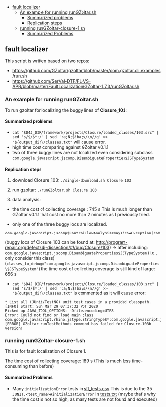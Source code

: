 * [fault localizer](#fault-localizer)
  * [An example for running runGZoltar\.sh](#an-example-for-running-rungzoltarsh)
    * [Summarized problems](#summarized-problems)
    * [Replication steps](#replication-steps)
  * [running runGZoltar\-closure\-1\.sh](#running-rungzoltar-closure-1sh)
    * [Summarized Problems](#summarized-problems-1)



## fault localizer 

This script is written based on two repos: 
+ https://github.com/GZoltar/gzoltar/blob/master/com.gzoltar.cli.examples/run.sh
+ https://github.com/SerVal-DTF/FL-VS-APR/blob/master/FaultLocalization/GZoltar-1.7.3/runGZoltar.sh

### An example for running runGZoltar.sh

To run gzoltar for localizing the buggy lines of **Closure_103**:

#### Summarized problems
+ `cat "$D4J_DIR/framework/projects/Closure/loaded_classes/103.src" | sed 's/$/$*:/' | sed ':a;N;$!ba;s/\n//g' >> "${output_dir}/classes.txt"` will cause error.
+ high time cost comparing against GZoltar v0.1.1
+ two of three buggy lines are not localized even considering subclass `com.google.javascript.jscomp.DisambiguateProperties$JSTypeSystem`

#### Replication steps
1) download Closure_103:
`./single-download.sh Closure 103`

2) run gzoltar:
`./runGZoltar.sh Closure 103`

3) data analysis:
+ the time cost of collecting coverage : 745 s
This is much longer than GZoltar v0.1.1 that cost no more than 2 minutes as I previously tried.

+ only one of the three buggy locs are localized.
```
com.google.javascript.jscomp$ControlFlowAnalysis#mayThrowException(com.google.javascript.rhino.Node):894;0.015819299929208316
```
(buggy locs of Closure_103 can be found at: http://program-repair.org/defects4j-dissection/#!/bug/Closure/103)
-> after including: `com.google.javascript.jscomp.DisambiguateProperties$JSTypeSystem`   (i.e., only consider this class) (`classes_to_debug="com.google.javascript.jscomp.DisambiguateProperties\$JSTypeSystem"`)
the time cost of collecting coverage is still kind of large: 656 s


+ `cat "$D4J_DIR/framework/projects/Closure/loaded_classes/103.src" | sed 's/$/$*:/' | sed ':a;N;$!ba;s/\n//g' >> "${output_dir}/classes.txt"` is commented as it will cause error:
```
* List all (JUnit/TestNG) unit test cases in a provided classpath.
[INFO] Start: Sun Mar 29 07:37:32 PDT 2020
Picked up JAVA_TOOL_OPTIONS: -Dfile.encoding=UTF8
Error: Could not find or load main class com.google.javascript.rhino.jstype.StringType$*:com.google.javascript.jscomp.MemoizedScopeCreator$*:com.google.javascript.jscomp.LightweightMessageFormatter$*:com.google.javascript.jscomp.ComposeWarningsGuard$*:com.google.javascript.rhino.FunctionNode$*:com.google.javascript.jscomp.TypeCheck$*:com.google.javascript.rhino.EvaluatorException$*:com.google.javascript.rhino.Node$*:com.google.javascript.jscomp.JSModule$*:com.google.javascript.jscomp.graph.StandardUnionFind$*:com.google.javascript.jscomp.LinkedFlowScope$*:com.google.javascript.rhino.jstype.NumberType$*:com.google.javascript.jscomp.PassConfig$*:com.google.javascript.rhino.jstype.PrototypeObjectType$*:com.google.javascript.jscomp.TypeInference$*:com.google.javascript.jscomp.Scope$*:com.google.javascript.jscomp.NodeTraversal$*:com.google.javascript.rhino.JSDocInfoBuilder$*:com.google.javascript.rhino.jstype.TemplateType$*:com.google.javascript.jscomp.JSSourceFile$*:com.google.javascript.jscomp.SourceFile$*:com.google.javascript.jscomp.parsing.TypeSafeDispatcher$*:com.google.javascript.rhino.ObjArray$*:com.google.javascript.rhino.jstype.JSTypeRegistry$*:com.google.javascript.jscomp.DefaultCodingConvention$*:com.google.javascript.jscomp.JSError$*:com.google.javascript.jscomp.parsing.Config$*:com.google.javascript.jscomp.ErrorFormat$*:com.google.javascript.rhino.ScriptRuntime$*:com.google.javascript.jscomp.DiagnosticType$*:com.google.javascript.jscomp.NodeUtil$*:com.google.javascript.jscomp.ChainableReverseAbstractInterpreter$*:com.google.javascript.jscomp.graph.DiGraph$*:com.google.javascript.rhino.jstype.ObjectType$*:com.google.javascript.jscomp.SourceAst$*:com.google.javascript.rhino.ObjToIntMap$*:com.google.javascript.rhino.jstype.FunctionType$*:com.google.javascript.jscomp.parsing.JsDocToken$*:com.google.javascript.jscomp.CheckUnreachableCode$*:com.google.javascript.jscomp.ScopeCreator$*:com.google.javascript.rhino.ScriptOrFnNode$*:com.google.javascript.jscomp.graph.GraphReachability$*:com.google.javascript.rhino.Token$*:com.google.javascript.jscomp.FunctionTypeBuilder$*:com.google.javascript.jscomp.CompilerOptions$*:com.google.javascript.jscomp.CodePrinter$*:com.google.javascript.jscomp.parsing.JsDocInfoParser$*:com.google.javascript.jscomp.graph.GraphvizGraph$*:com.google.javascript.jscomp.graph.LinkedDirectedGraph$*:com.google.javascript.jscomp.AbstractMessageFormatter$*:com.google.javascript.rhino.jstype.JSType$*:com.google.javascript.jscomp.Region$*:com.google.javascript.jscomp.CheckLevel$*:com.google.javascript.jscomp.parsing.ParserRunner$*:com.google.javascript.jscomp.DefaultPassConfig$*:com.google.javascript.jscomp.graph.SubGraph$*:com.google.javascript.rhino.jstype.NoType$*:com.google.javascript.jscomp.ControlFlowGraph$*:com.google.javascript.jscomp.AbstractCompiler$*:com.google.javascript.jscomp.ControlFlowAnalysis$*:com.google.javascript.rhino.jstype.UnionTypeBuilder$*:com.google.javascript.rhino.jstype.AllType$*:com.google.javascript.rhino.jstype.ValueType$*:com.google.javascript.rhino.TokenStream$*:com.google.javascript.jscomp.ProcessDefines$*:com.google.javascript.rhino.ErrorReporter$*:com.google.javascript.rhino.jstype.JSTypeNative$*:com.google.javascript.jscomp.CheckGlobalNames$*:com.google.javascript.jscomp.DiagnosticGroup$*:com.google.javascript.jscomp.CodeConsumer$*:com.google.javascript.rhino.jstype.StaticScope$*:com.google.javascript.jscomp.graph.Annotatable$*:com.google.javascript.jscomp.SemanticReverseAbstractInterpreter$*:com.google.javascript.jscomp.InferJSDocInfo$*:com.google.javascript.rhino.jstype.SimpleSlot$*:com.google.javascript.jscomp.DotFormatter$*:com.google.javascript.jscomp.TypeValidator$*:com.google.javascript.rhino.JSTypeExpression$*:com.google.javascript.jscomp.TightenTypes$*:com.google.javascript.jscomp.AnonymousFunctionNamingPolicy$*:com.google.javascript.rhino.jstype.NamedType$*:com.google.javascript.jscomp.ClosureCodingConvention$*:com.google.javascript.rhino.jstype.StaticSlot$*:com.google.javascript.jscomp.DisambiguateProperties$*:com.google.javascript.rhino.jstype.RecordType$*:com.google.javascript.jscomp.DataFlowAnalysis$*:com.google.javascript.jscomp.CheckAccessControls$*:com.google.javascript.jscomp.JSModuleGraph$*:com.google.javascript.rhino.JSDocInfo$*:com.google.javascript.jscomp.CodingConvention$*:com.google.javascript.jscomp.PropertyRenamingPolicy$*:com.google.javascript.jscomp.parsing.JsDocTokenStream$*:com.google.javascript.jscomp.CodeGenerator$*:com.google.javascript.jscomp.PassFactory$*:com.google.javascript.jscomp.TypedCodeGenerator$*:com.google.javascript.rhino.jstype.InstanceObjectType$*:com.google.javascript.jscomp.Compiler$*:com.google.javascript.rhino.RhinoException$*:com.google.javascript.jscomp.VarCheck$*:com.google.javascript.jscomp.DiagnosticGroupWarningsGuard$*:com.google.javascript.jscomp.graph.UnionFind$*:com.google.javascript.jscomp.MessageFormatter$*:com.google.javascript.jscomp.LoggerErrorManager$*:com.google.javascript.rhino.jstype.IndexedType$*:com.google.javascript.rhino.jstype.VoidType$*:com.google.javascript.jscomp.RhinoErrorReporter$*:com.google.javascript.jscomp.PotentialCheckManager$*:com.google.javascript.jscomp.graph.GraphNode$*:com.google.javascript.rhino.jstype.UnknownType$*:com.google.javascript.jscomp.JsAst$*:com.google.javascript.jscomp.TypedScopeCreator$*:com.google.javascript.jscomp.SyntacticScopeCreator$*:com.google.javascript.jscomp.parsing.Annotation$*:com.google.javascript.jscomp.CompilerPass$*:com.google.javascript.jscomp.graph.FixedPointGraphTraversal$*:com.google.javascript.rhino.EcmaError$*:com.google.javascript.jscomp.TypeInferencePass$*:com.google.javascript.rhino.jstype.EnumElementType$*:com.google.javascript.rhino.jstype.ErrorFunctionType$*:com.google.javascript.jscomp.NodeTypeNormalizer$*:com.google.javascript.rhino.jstype.NoObjectType$*:com.google.javascript.rhino.jstype.NullType$*:com.google.javascript.rhino.jstype.EnumType$*:com.google.javascript.jscomp.CodingConventionAnnotator$*:com.google.javascript.rhino.jstype.ArrowType$*:com.google.javascript.rhino.jstype.ProxyObjectType$*:com.google.javascript.jscomp.BasicErrorManager$*:com.google.javascript.jscomp.CreateSyntheticBlocks$*:com.google.javascript.jscomp.SourceExcerptProvider$*:com.google.javascript.rhino.jstype.ParameterizedType$*:com.google.javascript.jscomp.FlowScope$*:com.google.javascript.jscomp.graph.Annotation$*:com.google.javascript.jscomp.ReverseAbstractInterpreter$*:com.google.javascript.jscomp.CombinedCompilerPass$*:com.google.javascript.jscomp.Tracer$*:com.google.javascript.rhino.jstype.FunctionParamBuilder$*:com.google.javascript.jscomp.SymbolTable$*:com.google.javascript.rhino.Context$*:com.google.javascript.jscomp.DiagnosticGroups$*:com.google.javascript.rhino.jstype.Visitor$*:com.google.javascript.rhino.jstype.BooleanType$*:com.google.javascript.rhino.jstype.FunctionPrototypeType$*:com.google.javascript.jscomp.GoogleCodingConvention$*:com.google.javascript.rhino.jstype.UnionType$*:com.google.javascript.jscomp.parsing.IRFactory$*:com.google.javascript.jscomp.ConcreteType$*:com.google.javascript.jscomp.graph.AdjacencyGraph$*:com.google.javascript.jscomp.WarningsGuard$*:com.google.javascript.jscomp.ErrorManager$*:com.google.javascript.jscomp.graph.Graph$*:com.google.javascript.jscomp.CodeChangeHandler$*:com.google.javascript.jscomp.CompilerInput$*:com.google.javascript.jscomp.VariableRenamingPolicy$*:,excludes=,inclnolocationclasses=false,output=FILE
[ERROR] GZoltar runTestMethods command has failed for Closure-103b version!
```

### running runGZoltar-closure-1.sh

This is for fault localization of Closure 1.

The time cost of collecting coverage: 189 s (This is much less time-consuming than before)

#### Summarized Problems
+ Many `initializationError` tests in [sfl_tests.csv](./result/Closure-1/sfl_tests.csv)
This is due to the 35 `JUNIT,<test_name>#initializationError` in [tests.txt](./result/Closure-1/tests.txt) (maybe that's why the time cost is not so high, as many tests are not found and executed)



